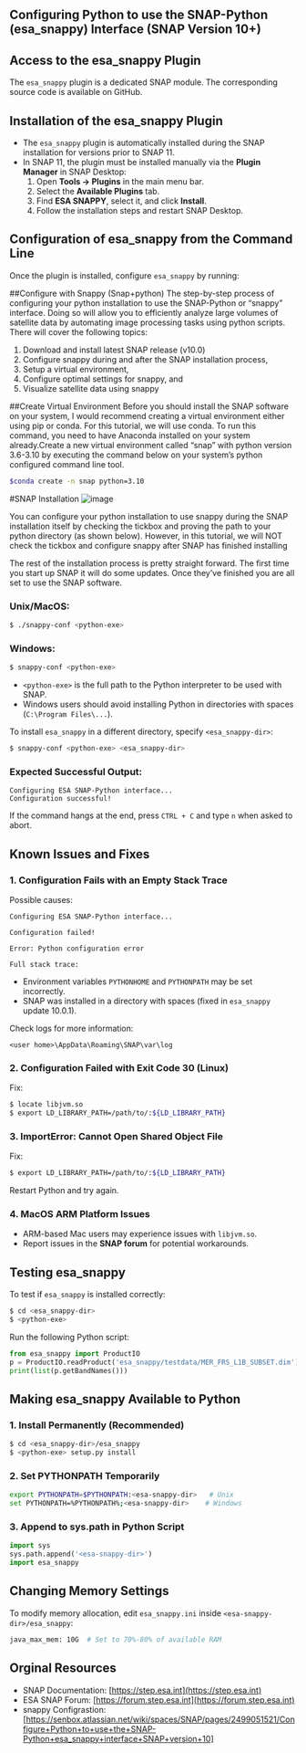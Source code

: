 ##  Configuring Python to use the SNAP-Python (esa_snappy) Interface (SNAP Version 10+) 

## Access to the esa_snappy Plugin
The `esa_snappy` plugin is a dedicated SNAP module. The corresponding source code is available on GitHub.

## Installation of the esa_snappy Plugin
- The `esa_snappy` plugin is automatically installed during the SNAP installation for versions prior to SNAP 11.
- In SNAP 11, the plugin must be installed manually via the **Plugin Manager** in SNAP Desktop:
  1. Open **Tools → Plugins** in the main menu bar.
  2. Select the **Available Plugins** tab.
  3. Find **ESA SNAPPY**, select it, and click **Install**.
  4. Follow the installation steps and restart SNAP Desktop.

## Configuration of esa_snappy from the Command Line
Once the plugin is installed, configure `esa_snappy` by running:



##Configure with Snappy (Snap+python)
The step-by-step process of configuring your python installation to use the SNAP-Python or “snappy” interface. 
Doing so will allow you to efficiently analyze large volumes of satellite data by automating image processing tasks using python scripts. 
There will cover the following topics: 
1. Download and install latest SNAP release (v10.0)
2. Configure snappy during and after the SNAP installation process,
3. Setup a virtual environment,
4. Configure optimal settings for snappy, and
5. Visualize satellite data using snappy


##Create Virtual Environment
Before you should install the SNAP software on your system, I would recommend creating a virtual environment either using pip or conda. For this tutorial, we will use conda. To run this command, you need to have Anaconda installed on your system already.Create a new virtual environment called “snap” with
python version 3.6-3.10 by executing the command below on your system’s python configured command line tool.

```sh
$conda create -n snap python=3.10
```

#SNAP Installation
![image](https://github.com/user-attachments/assets/fd40ce2b-99a8-44b6-8df9-b8bfa3519e6b)

You can configure your python installation to use snappy during the SNAP installation itself by checking the tickbox and proving the path to your python directory (as shown below). However, in this tutorial, we will NOT check the tickbox and configure snappy after SNAP has finished installing

The rest of the installation process is pretty straight forward. The first time you start up SNAP it will do some updates. Once they’ve finished you are all set to use the SNAP software.


### Unix/MacOS:
```sh
$ ./snappy-conf <python-exe>
```

### Windows:
```sh
$ snappy-conf <python-exe>
```
- `<python-exe>` is the full path to the Python interpreter to be used with SNAP.
- Windows users should avoid installing Python in directories with spaces (`C:\Program Files\...`).

To install `esa_snappy` in a different directory, specify `<esa_snappy-dir>`:

```sh
$ snappy-conf <python-exe> <esa_snappy-dir>
```

### Expected Successful Output:
```
Configuring ESA SNAP-Python interface...
Configuration successful!
```

If the command hangs at the end, press `CTRL + C` and type `n` when asked to abort.

## Known Issues and Fixes
### 1. Configuration Fails with an Empty Stack Trace
Possible causes:

```
Configuring ESA SNAP-Python interface... 

Configuration failed!

Error: Python configuration error

Full stack trace:
```
- Environment variables `PYTHONHOME` and `PYTHONPATH` may be set incorrectly.
- SNAP was installed in a directory with spaces (fixed in `esa_snappy` update 10.0.1).

Check logs for more information:
```
<user home>\AppData\Roaming\SNAP\var\log
```


### 2. Configuration Failed with Exit Code 30 (Linux)
Fix:
```sh
$ locate libjvm.so
$ export LD_LIBRARY_PATH=/path/to/:${LD_LIBRARY_PATH}
```

### 3. ImportError: Cannot Open Shared Object File
Fix:
```sh
$ export LD_LIBRARY_PATH=/path/to/:${LD_LIBRARY_PATH}
```
Restart Python and try again.

### 4. MacOS ARM Platform Issues
- ARM-based Mac users may experience issues with `libjvm.so`.
- Report issues in the **SNAP forum** for potential workarounds.

## Testing esa_snappy
To test if `esa_snappy` is installed correctly:
```sh
$ cd <esa_snappy-dir>
$ <python-exe>
```
Run the following Python script:
```python
from esa_snappy import ProductIO
p = ProductIO.readProduct('esa_snappy/testdata/MER_FRS_L1B_SUBSET.dim')
print(list(p.getBandNames()))
```

## Making esa_snappy Available to Python
### 1. Install Permanently (Recommended)
```sh
$ cd <esa_snappy-dir>/esa_snappy
$ <python-exe> setup.py install
```
### 2. Set PYTHONPATH Temporarily
```sh
export PYTHONPATH=$PYTHONPATH:<esa-snappy-dir>   # Unix
set PYTHONPATH=%PYTHONPATH%;<esa-snappy-dir>    # Windows
```

### 3. Append to sys.path in Python Script
```python
import sys
sys.path.append('<esa-snappy-dir>')
import esa_snappy
```

## Changing Memory Settings
To modify memory allocation, edit `esa_snappy.ini` inside `<esa-snappy-dir>/esa_snappy`:
```sh
java_max_mem: 10G  # Set to 70%-80% of available RAM
```




## Orginal Resources 
- SNAP Documentation: [https://step.esa.int](https://step.esa.int)
- ESA SNAP Forum: [https://forum.step.esa.int](https://forum.step.esa.int)
- snappy Configrastion: [https://senbox.atlassian.net/wiki/spaces/SNAP/pages/2499051521/Configure+Python+to+use+the+SNAP-Python+esa_snappy+interface+SNAP+version+10]

